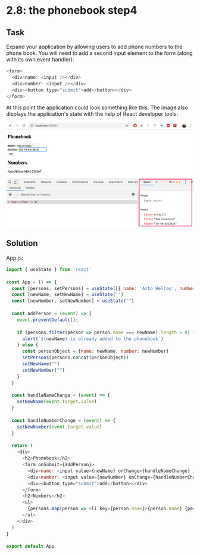# 2.8: the phonebook step4

## Task

Expand your application by allowing users to add phone numbers to the phone book. You will need to add a second input element to the form (along with its own event handler):

```javascript
<form>
  <div>name: <input /></div>
  <div>number: <input /></div>
  <div><button type="submit">add</button></div>
</form>
```

At this point the application could look something like this. The image also displays the application's state with the help of React developer tools:

![final version of the application](./images/image6.png)

## Solution

App.js:

```javascript
import { useState } from 'react'

const App = () => {
  const [persons, setPersons] = useState([{ name: 'Arto Hellas', number: 123 }]) 
  const [newName, setNewName] = useState('')
  const [newNumber, setNewNumber] = useState("")

  const addPerson = (event) => {
    event.preventDefault();
    
    if (persons.filter(person => person.name === newName).length > 0) {
      alert(`${newName} is already added to the phonebook`)
    } else {
      const personObject = {name: newName, number: newNumber}
      setPersons(persons.concat(personObject))
      setNewName("")
      setNewNumber("")
    }
  }
  
  const handleNameChange = (event) => {
    setNewName(event.target.value)
  }

  const handleNumberChange = (event) => {
    setNewNumber(event.target.value)
  }

  return (
    <div>
      <h2>Phonebook</h2>
      <form onSubmit={addPerson}>
        <div>name: <input value={newName} onChange={handleNameChange} /></div>
        <div>number: <input value={newNumber} onChange={handleNumberChange} /></div>
        <div><button type="submit">add</button></div>
      </form>
      <h2>Numbers</h2>
      <ul>
        {persons.map(person => <li key={person.name}>{person.name} {person.number}</li>)}
      </ul>
    </div>
  )
}

export default App
```